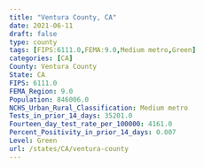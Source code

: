 ```yaml
---
title: "Ventura County, CA"
date: 2021-06-11
draft: false
type: county
tags: [FIPS:6111.0,FEMA:9.0,Medium metro,Green]
categories: [CA]
County: Ventura County
State: CA
FIPS: 6111.0
FEMA_Region: 9.0
Population: 846006.0
NCHS_Urban_Rural_Classification: Medium metro
Tests_in_prior_14_days: 35201.0
Fourteen_day_test_rate_per_100000: 4161.0
Percent_Positivity_in_prior_14_days: 0.007
Level: Green
url: /states/CA/ventura-county
---
```




